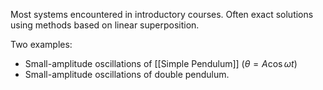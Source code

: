Most systems encountered in introductory courses.
Often exact solutions using methods based on linear superposition.

Two examples:
* Small-amplitude oscillations of [[Simple Pendulum]] ($\theta=A\cos \omega t$)
* Small-amplitude oscillations of double pendulum. 